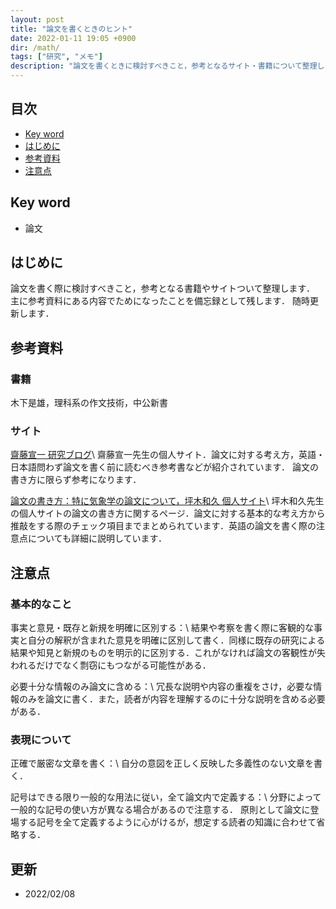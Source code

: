 ```yaml
---
layout: post
title: "論文を書くときのヒント"
date: 2022-01-11 19:05 +0900
dir: /math/
tags: ["研究", "メモ"]
description: "論文を書くときに検討すべきこと，参考となるサイト・書籍について整理します．随時更新します．"
---
```


## 目次
- [Key word](#key-word)
- [はじめに](#はじめに)
- [参考資料](#参考資料)
- [注意点](#注意点)

## Key word
- 論文

## はじめに
論文を書く際に検討すべきこと，参考となる書籍やサイトついて整理します．
主に参考資料にある内容でためになったことを備忘録として残します．
随時更新します．

## 参考資料
### 書籍
木下是雄，理科系の作文技術，中公新書

### サイト
[齋藤宣一 研究ブログ](https://researchmap.jp/read0080052/研究ブログ)\\
齋藤宣一先生の個人サイト．論文に対する考え方，英語・日本語問わず論文を書く前に読むべき参考書などが紹介されています．
論文の書き方に限らず参考になります．

[論文の書き方：特に気象学の論文について，坪木和久 個人サイト](http://www.rain.hyarc.nagoya-u.ac.jp/~tsuboki/ronbun/index_ronbun.html)\\
坪木和久先生の個人サイトの論文の書き方に関するページ．論文に対する基本的な考え方から推敲をする際のチェック項目までまとめられています．英語の論文を書く際の注意点についても詳細に説明しています．

## 注意点
### 基本的なこと
事実と意見・既存と新規を明確に区別する：\\
結果や考察を書く際に客観的な事実と自分の解釈が含まれた意見を明確に区別して書く．同様に既存の研究による結果や知見と新規のものを明示的に区別する．これがなければ論文の客観性が失われるだけでなく剽窃にもつながる可能性がある．

必要十分な情報のみ論文に含める：\\
冗長な説明や内容の重複をさけ，必要な情報のみを論文に書く．また，読者が内容を理解するのに十分な説明を含める必要がある．

<!-- - 論文，特にイントロは短い方が良い． -->

### 表現について
正確で厳密な文章を書く：\\
自分の意図を正しく反映した多義性のない文章を書く．

記号はできる限り一般的な用法に従い，全て論文内で定義する：\\
分野によって一般的な記号の使い方が異なる場合があるので注意する．
原則として論文に登場する記号を全て定義するように心がけるが，想定する読者の知識に合わせて省略する．

<!-- 数学的表現について -->

<!-- ### 構成について
- 研究背景，動機・目的，解析方法，結果 -->

## 更新
- 2022/02/08
